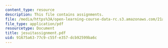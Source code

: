 ```yaml
---
content_type: resource
description: This file contains assignments.
file: /media/https%3A/open-learning-course-data-rc.s3.amazonaws.com/21a-441-the-conquest-of-america-spring-2004/91675a6377c9c55fe357dcb92599ba6c_jesuitassignment.pdf
file_type: application/pdf
resourcetype: Document
title: jesuitassignment.pdf
uid: 91675a63-77c9-c55f-e357-dcb92599ba6c
---
```


